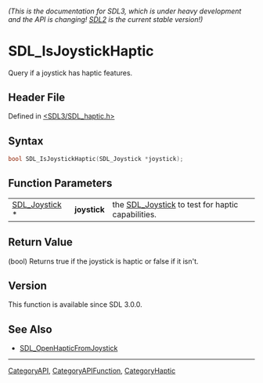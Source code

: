 ###### (This is the documentation for SDL3, which is under heavy development and the API is changing! [SDL2](https://wiki.libsdl.org/SDL2/) is the current stable version!)
# SDL_IsJoystickHaptic

Query if a joystick has haptic features.

## Header File

Defined in [<SDL3/SDL_haptic.h>](https://github.com/libsdl-org/SDL/blob/main/include/SDL3/SDL_haptic.h)

## Syntax

```c
bool SDL_IsJoystickHaptic(SDL_Joystick *joystick);
```

## Function Parameters

|                                |              |                                                                   |
| ------------------------------ | ------------ | ----------------------------------------------------------------- |
| [SDL_Joystick](SDL_Joystick) * | **joystick** | the [SDL_Joystick](SDL_Joystick) to test for haptic capabilities. |

## Return Value

(bool) Returns true if the joystick is haptic or false if it isn't.

## Version

This function is available since SDL 3.0.0.

## See Also

- [SDL_OpenHapticFromJoystick](SDL_OpenHapticFromJoystick)

----
[CategoryAPI](CategoryAPI), [CategoryAPIFunction](CategoryAPIFunction), [CategoryHaptic](CategoryHaptic)

